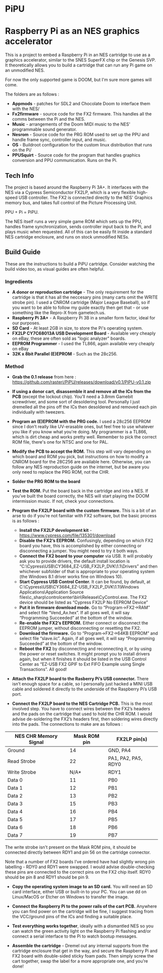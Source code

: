 # PiPU
# Raspberry Pi as an NES graphics accelerator 

This is a project to embed a Raspberry Pi in an NES cartridge to use as a graphics accelerator, similar to the SNES SuperFX chip or the Genesis SVP. It theoretically allows you to build a cartridge that can run any Pi game on an unmodified NES.

For now the only supported game is DOOM, but I'm sure more games will come.

The folders are as follows : 
* **Appmods** - patches for SDL2 and Chocolate Doom to interface them with the NES/
* **Fx2firmware** - source code for the FX2 firmware. This handles all the comms between the Pi and the NES.
* **Music** - arrangements of the Doom MIDI music to the NES' programmable sound generator.
* **Nesrom** - Source code for the PRG ROM used to set up the PPU and handle frame sync, controller input, and music.
* **OS** - Buildroot configuration for the custom linux distribution that runs on the Pi/
* **PPUSquirt** - Source code for the program that handles graphics conversion and PPU communication. Runs on the Pi.


## Tech Info ##

The project is based around the Raspberry Pi 3A+. It interfaces with the NES via a Cypress Semiconductor FX2LP, which is a very flexible high-speed USB controller. The FX2 is connected directly to the NES' Graphics memory bus, and takes full control of the Picture Processing Unit.

PPU + Pi = PiPU.

The NES itself runs a very simple game ROM which sets up the PPU, handles frame synchronization, sends controller input back to the Pi, and plays music when requested. All of this can be easily fit inside a standard NES cartridge enclosure, and runs on stock unmodified NESs.

## Build Guide ##

These are the instructions to build a PiPU cartridge. Consider watching the build video too, as visual guides are often helpful.


### Ingredients ###

* **A donor or reproduction cartridge** - The only requirement for the cartridge is that it has all the neccesary pins (many carts omit the WRITE strobe pin). I used a CNROM cartridge (Major League Baseball), so if you want to be able to follow my guide exactly then get that - or use something like the Repro-X from gametech.us.
* **Raspberry Pi 3A+** - A Raspberry Pi 3B in a smaller form factor, ideal for our purposes.
* **SD Card** - At least 2GB in size, to store the Pi's operating system.
* **FX2LP CY7C68013A USB Development Board** - Available very cheaply on eBay, these are often sold as "logic analyzer" boards.
* **EEPROM Programmer** - I used the TL866, again available very cheaply on eBay
* **32K x 8bit Parallel (E)EPROM** - Such as the 28c256.


### Method ###

* **Grab the 0.1 release** from here : https://github.com/rasteri/PiPU/releases/download/v0.1/PiPU-v0.1.zip

* **If using a donor cart, disassemble it and remove all the ICs from the PCB** (except the lockout chip). You’ll need a 3.8mm Gamebit screwdriver, and some sort of desoldering tool. Personally I just dremelled all the pins off the ICs then desoldered and removed each pin individually with tweezers.

* **Program an (E)EPROM with the PRG code.** I used a 28c256 EEPROM since I don’t really like UV-erasable ones, but feel free to use whatever you like if you know what you're doing. My programmer is a TL866, which is dirt cheap and works pretty well. Remember to pick the correct ROM file, there's one for NTSC and one for PAL.

* **Modify the PCB to accept the ROM.** This step will vary depending on which board and ROM you pick, but instructions on how to modify a CNROM board for the 28C256 are available here. Otherwise, you can follow any NES reproduction guide on the internet, but be aware you only need to replace the PRG ROM, not the CHR.

* **Solder the PRG ROM to the board**

* **Test the ROM.** Put the board back in the cartridge and into a NES. If you’ve built the board correctly, the NES will start playing the DOOM intermission music. If not, check your connections.

* **Program the FX2LP board with the custom firmware.** This is a bit of an arse to do if you’re not familiar with FX2 software, but the basic process is as follows : 
  * **Install the FX2LP development kit** - https://www.cypress.com/file/135301/download
  * **Disable the FX2’s EEPROM.** Confusingly, depending on which FX2 board you have, this is accomplished by either connecting or disconnecting a jumper. You might need to try it both ways.
  * **Connect the FX2 board to your computer** via USB. It will probably ask you to provide drivers, the default install location is “C:\Cypress\USB\CY3684_EZ-USB_FX2LP_DVK\1.1\Drivers” and then whichever subfolder of that is appropriate to your operating system (the Windows 8.1 driver works fine on Windows 10).
  * **Start Cypress USB Control Center.** It can be found, by default, at 
C:\Cypress\USB\CY3684_EZ-USB_FX2LP_DVK\1.1\Windows Applications\Application Source files\c_sharp\controlcenter\bin\Release\CyControl.exe. The FX2 device should be listed as “Cypress FX2LP No EEPROM Device”
  * **Put it in firmware download mode.** Go to “Program->FX2->RAM” and select file “Vend_Ax.hex”. If all goes well, it will say “Programming Succeeded” at the bottom of the window.
  * **Re-enable the FX2’s EEPROM.** Either connect or disconnect the EEPROM jumper, without disconnecting or resetting the FX2.
  * **Download the firmware.** Go to “Program->FX2->64KB EEPROM” and select file “slave.iic”. Again, if all goes well, it will say “Programming Succeeded” at the bottom of the window.
  * **Reboot the FX2** by disconnecting and reconnecting it, or by using the power or reset switches. It might prompt you to install drivers again, but when it finishes it should be listed in the USB Control Center as “EZ-USB FX2 GPIF to Ext FIFO Example using Single Transactions”. All good!

* **Attach the FX2LP board to the Rasberry Pi’s USB connector.** There isn’t enough space for a cable, so I personally just hacked a MINI USB cable and soldered it directly to the underside of the Raspberry Pi’s USB port.

* **Connect the FX2LP board to the NES Cartridge PCB.** This is the most involved step. You have to connect wires between the FX2’s headers and the pads on the cartridge that used to hold the CHR ROM. I would advise de-soldering the FX2’s headers first, then soldering wires directly into the pads. The connections to make are as follows : 

| NES CHR Memory Signal | Mask ROM pin | FX2LP pin(s)         |
| --------------------- | ------------ | -------------------- |
| Ground                | 14           | GND, PA4             |
| Read Strobe           | 22           | PA1, PA2, PA5, RDY0  |
| Write Strobe          | N/A*         | RDY1                 |
| Data 0                | 11           | PB0                  |
| Data 1                | 12           | PB1                  |
| Data 2                | 13           | PB2                  |
| Data 3                | 15           | PB3                  |
| Data 4                | 16           | PB4                  |
| Data 5                | 17           | PB5                  |
| Data 6                | 18           | PB6                  |
| Data 7                | 19           | PB7                  |

The write strobe isn't present on the Mask ROM pins, it should be connected directly between RDY1 and pin 56 on the cartridge connector.

Note that a number of FX2 boards I’ve ordered have had slightly wrong pin labelling - RDY0 and RDY1 were swapped. I would advise double-checking these pins are connected to the correct pins on the FX2 chip itself. RDY0 should be pin 8 and RDY1 should be pin 9.

* **Copy the operating system image to an SD card.** You will need an SD card interface, either USB or built-in to your PC. You can use dd on Linux/MacOS or Etcher on Windows to transfer the image.

* **Connect the Raspberry Pi to the power rails of the cart PCB.** Anywhere you can find power on the cartridge will be fine, I suggest tracing from the VCC/ground pins of the ICs and finding a suitable place. 

* **Test everything works together**, ideally with a dismantled NES so you can watch the green activity light on the Raspberry Pi flashing and/or connect a serial interface to the Pi to watch bootup messages.

* **Assemble the cartridge** - Dremel out any internal supports from the cartridge enclosure that get in the way, and secure the Raspberry Pi and FX2 board with double-sided sticky foam pads. Then simply screw the cart together, swap the label for a more appropriate one, and you’re done!
